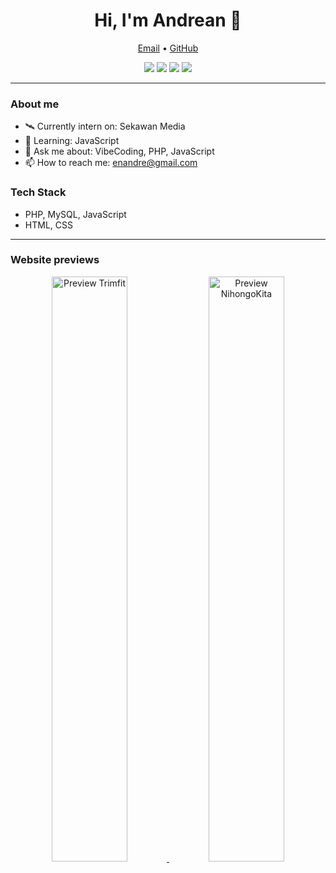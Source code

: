 <h1 align="center">Hi, I'm Andrean 👋</h1>
<p align="center">
  <a href="mailto:enandre@gmail.com">Email</a> •
  <a href="https://github.com/enandre">GitHub</a>
</p>

<p align="center">
  <img src="https://img.shields.io/badge/Code-PHP-777BB4?logo=php&logoColor=white" />
  <img src="https://img.shields.io/badge/Code-JavaScript-F7DF1E?logo=javascript&logoColor=222" />
  <img src="https://img.shields.io/badge/DB-MySQL-4479A1?logo=mysql&logoColor=white" />
  <img src="https://img.shields.io/badge/Tools-Git-F05032?logo=git&logoColor=white" />
</p>

---

### About me
- 🛰️ Currently intern on: Sekawan Media
- 🌱 Learning: JavaScript
- 💬 Ask me about: VibeCoding, PHP, JavaScript
- 📫 How to reach me: enandre@gmail.com

### Tech Stack
- PHP, MySQL, JavaScript  
- HTML, CSS

---

### Website previews
<!-- Catatan:
     - Gambar di bawah menggunakan layanan screenshot otomatis (WordPress mShots).
     - Jika tidak muncul atau buram, ganti dengan upload screenshot sendiri dan pakai path file lokal repo.
-->
<p align="center">
  <a href="https://trimfit.rf.gd" title="Trimfit">
    <img src="https://s.wordpress.com/mshots/v1/https://trimfir.rf.gd?w=1200" alt="Preview Trimfit" width="49%" />
  </a>
  <a href="https://nihongokita.my.id" title="NihongoKita">
    <img src="https://s.wordpress.com/mshots/v1/https://nihongokita.my.id?w=1200" alt="Preview NihongoKita" width="49%" />
  </a>
</p>
